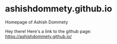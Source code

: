 # ashishdommety.github.io
Homepage of Ashish Dommety

Hey there!
Here's a link to the github page:
https://ashishdommety.github.io/
